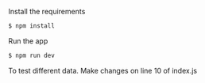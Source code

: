 Install the requirements

   ```bash
   $ npm install
   ```

Run the app

   ```bash
   $ npm run dev
   ```

To test different data. Make changes on line 10 of index.js
